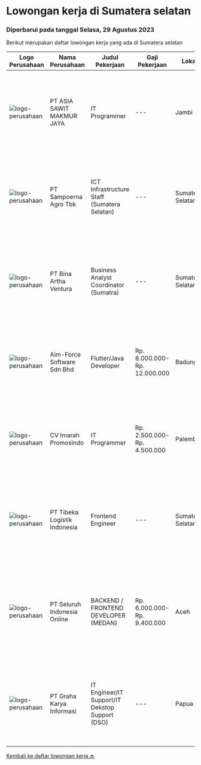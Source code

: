 
  # Lowongan kerja di Sumatera selatan

  ### Diperbarui pada tanggal Selasa, 29 Agustus 2023

  Berikut merupakan daftar lowongan kerja yang ada di Sumatera selatan

  |Logo Perusahaan | Nama Perusahaan | Judul Pekerjaan | Gaji Pekerjaan | Lokasi | Deskripsi | Tanggal diunggah | Pranala |
  | -------------- | --------------- | --------------- | --------- | --------- | -------------- | ------- | ----------- |
  |![logo-perusahaan](https://image-service-cdn.seek.com.au/8c9ad8ac1a3555ef79e89c100defac119719c63a/ee4dce1061f3f616224767ad58cb2fc751b8d2dc)|PT ASIA SAWIT MAKMUR JAYA|IT Programmer|---|Jambi|IT ProgrammerSyarat &amp; Ketentuan :- Pendidikan Min. S1 Teknik Informatika / Sistem Informasi- Memahami dan Menguasai dasar Bahasa Pemrograman-...|Sabtu, 26 Agustus 2023|https://www.jobstreet.co.id/id/job/it-programmer-4449210?token=0~0668223a-4c2e-4ec7-b83e-a1105fc987a4&sectionRank=1&jobId=jobstreet-id-job-4449210|
|![logo-perusahaan](https://image-service-cdn.seek.com.au/a199e5ad539e864348a6bdb413365c1f645b91a3/ee4dce1061f3f616224767ad58cb2fc751b8d2dc)|PT Sampoerna Agro Tbk|ICT Infrastructure Staff (Sumatera Selatan)|---|Sumatera Selatan|First line Support dan bertanggungjawab atas IT Infrastructure &amp; Helpdesk untuk area kebun. Handle networking anda Installation apabila ada...|Jumat, 18 Agustus 2023|https://www.jobstreet.co.id/id/job/ict-infrastructure-staff-sumatera-selatan-4441508?token=0~0668223a-4c2e-4ec7-b83e-a1105fc987a4&sectionRank=2&jobId=jobstreet-id-job-4441508|
|![logo-perusahaan](https://image-service-cdn.seek.com.au/f0261d19c15b4a7ad0edc9de580c4eba704e92a0/ee4dce1061f3f616224767ad58cb2fc751b8d2dc)|PT Bina Artha Ventura|Business Analyst Coordinator (Sumatra)|---|Sumatera Selatan|Menjaga atau memperbaiki kualitas cabang (PAR) yang berada dibawah koordinasinya. Mengelola jumlah aplikasi yang bisa di evaluasi. Membantu dalam...|Minggu, 20 Agustus 2023|https://www.jobstreet.co.id/id/job/business-analyst-coordinator-sumatra-4442015?token=0~0668223a-4c2e-4ec7-b83e-a1105fc987a4&sectionRank=3&jobId=jobstreet-id-job-4442015|
|![logo-perusahaan](https://image-service-cdn.seek.com.au/8b31832ce61e8b94ae32d4c3606ae3c8e442e829/ee4dce1061f3f616224767ad58cb2fc751b8d2dc)|Aim-Force Software Sdn Bhd|Flutter/Java Developer|Rp. 8.000.000-Rp. 12.000.000|Badung|Job Description Design, development and testing of new features in the applications Focus on developing elegant solutions to complex problems...|Rabu, 16 Agustus 2023|https://www.jobstreet.co.id/id/job/flutter-java-developer-5493063/origin/my?token=0~0668223a-4c2e-4ec7-b83e-a1105fc987a4&sectionRank=4&jobId=jobstreet-my-job-5493063|
|![logo-perusahaan](https://image-service-cdn.seek.com.au/7a450377d15708b30f55c34e57b6b4e0d839bc02/ee4dce1061f3f616224767ad58cb2fc751b8d2dc)|CV Imarah Promosindo|IT Programmer|Rp. 2.500.000-Rp. 4.500.000|Palembang|Kualifikasi : Lulusan Sarjana Komputer Diutamakan biasa menggunakan tools pemograman : Laravel Jquery Bootstrap Mariadb Tugas dan tanggung jawab:...|Jumat, 11 Agustus 2023|https://www.jobstreet.co.id/id/job/it-programmer-4434595?token=0~0668223a-4c2e-4ec7-b83e-a1105fc987a4&sectionRank=5&jobId=jobstreet-id-job-4434595|
|![logo-perusahaan](https://image-service-cdn.seek.com.au/0e9fc662e92205b972511d5c66c2fd1bb88b1ab2/ee4dce1061f3f616224767ad58cb2fc751b8d2dc)|PT Tibeka Logistik Indonesia|Frontend Engineer|---|Sumatera Selatan|Requirements: Minimum bachelor's degree in Computer Science, Computer Engineering, or related field. Minimum 2 years of experience as Frontend or...|Selasa, 08 Agustus 2023|https://www.jobstreet.co.id/id/job/frontend-engineer-4431395?token=0~0668223a-4c2e-4ec7-b83e-a1105fc987a4&sectionRank=6&jobId=jobstreet-id-job-4431395|
|![logo-perusahaan](https://image-service-cdn.seek.com.au/c768f0670f8f8212da7de609b6af9d0b2e5134cc/ee4dce1061f3f616224767ad58cb2fc751b8d2dc)|PT Seluruh Indonesia Online|BACKEND / FRONTEND DEVELOPER (MEDAN)|Rp. 6.000.000-Rp. 9.400.000|Aceh|Memiliki pengalaman leadership sebagai Manager sebelumnya.Back End Engineer1. Memiliki pengalaman dalam membangun RESTful APIs2. Menguasai bahasa...|Sabtu, 05 Agustus 2023|https://www.jobstreet.co.id/id/job/backend-frontend-developer-medan-4428232?token=0~0668223a-4c2e-4ec7-b83e-a1105fc987a4&sectionRank=7&jobId=jobstreet-id-job-4428232|
|![logo-perusahaan](https://image-service-cdn.seek.com.au/c318dd0b699c6160d2411e7473745c289633be44/ee4dce1061f3f616224767ad58cb2fc751b8d2dc)|PT Graha Karya Informasi|IT Engineer/IT Support/IT Dekstop Support (DSO)|---|Papua|Requirements:1. Minimum 6 Months as an IT Support (Fresh Graduate are welcome to apply)2. Bachelor's Degree in Computer/ IT or equivalent3. Have...|Rabu, 02 Agustus 2023|https://www.jobstreet.co.id/id/job/it-engineer-it-support-it-dekstop-support-dso-4425201?token=0~0668223a-4c2e-4ec7-b83e-a1105fc987a4&sectionRank=8&jobId=jobstreet-id-job-4425201|


  [Kembali ke daftar lowongan kerja 🔙](../README.md#daftar-lowongan-kerja)
  